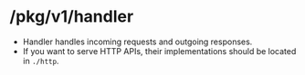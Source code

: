 # /pkg/v1/handler

- Handler handles incoming requests and outgoing responses.
- If you want to serve HTTP APIs, their implementations should be located in `./http`.